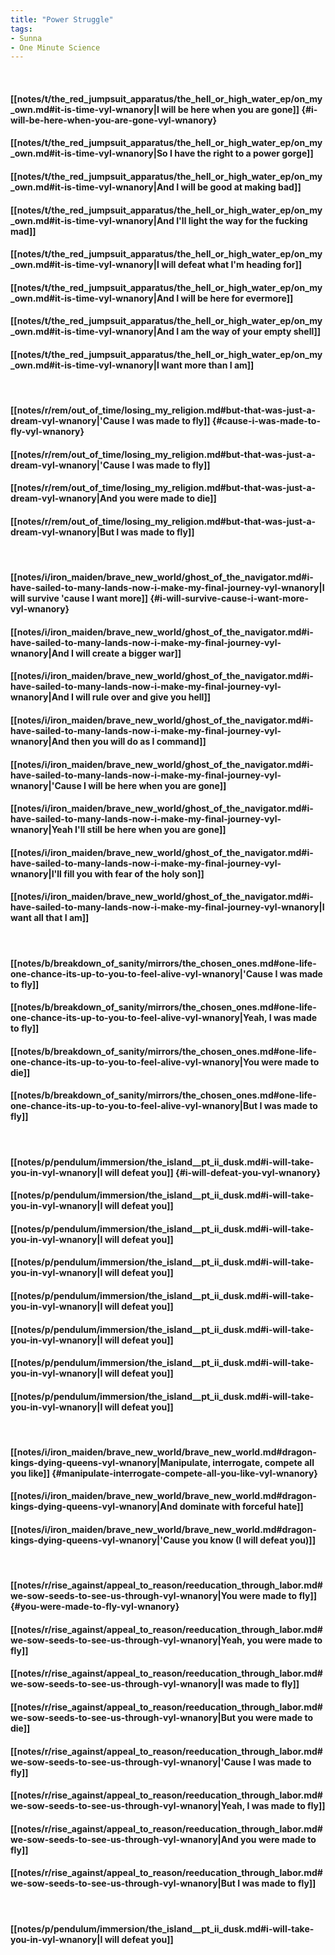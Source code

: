 ```yaml
---
title: "Power Struggle"
tags:
- Sunna
- One Minute Science
---
```

&nbsp;
#### [[notes/t/the_red_jumpsuit_apparatus/the_hell_or_high_water_ep/on_my_own.md#it-is-time-vyl-wnanory|I will be here when you are gone]] {#i-will-be-here-when-you-are-gone-vyl-wnanory}
#### [[notes/t/the_red_jumpsuit_apparatus/the_hell_or_high_water_ep/on_my_own.md#it-is-time-vyl-wnanory|So I have the right to a power gorge]]
#### [[notes/t/the_red_jumpsuit_apparatus/the_hell_or_high_water_ep/on_my_own.md#it-is-time-vyl-wnanory|And I will be good at making bad]]
#### [[notes/t/the_red_jumpsuit_apparatus/the_hell_or_high_water_ep/on_my_own.md#it-is-time-vyl-wnanory|And I'll light the way for the fucking mad]]
#### [[notes/t/the_red_jumpsuit_apparatus/the_hell_or_high_water_ep/on_my_own.md#it-is-time-vyl-wnanory|I will defeat what I'm heading for]]
#### [[notes/t/the_red_jumpsuit_apparatus/the_hell_or_high_water_ep/on_my_own.md#it-is-time-vyl-wnanory|And I will be here for evermore]]
#### [[notes/t/the_red_jumpsuit_apparatus/the_hell_or_high_water_ep/on_my_own.md#it-is-time-vyl-wnanory|And I am the way of your empty shell]]
#### [[notes/t/the_red_jumpsuit_apparatus/the_hell_or_high_water_ep/on_my_own.md#it-is-time-vyl-wnanory|I want more than I am]]
&nbsp;
#### [[notes/r/rem/out_of_time/losing_my_religion.md#but-that-was-just-a-dream-vyl-wnanory|'Cause I was made to fly]] {#cause-i-was-made-to-fly-vyl-wnanory}
#### [[notes/r/rem/out_of_time/losing_my_religion.md#but-that-was-just-a-dream-vyl-wnanory|'Cause I was made to fly]]
#### [[notes/r/rem/out_of_time/losing_my_religion.md#but-that-was-just-a-dream-vyl-wnanory|And you were made to die]]
#### [[notes/r/rem/out_of_time/losing_my_religion.md#but-that-was-just-a-dream-vyl-wnanory|But I was made to fly]]
&nbsp;
#### [[notes/i/iron_maiden/brave_new_world/ghost_of_the_navigator.md#i-have-sailed-to-many-lands-now-i-make-my-final-journey-vyl-wnanory|I will survive 'cause I want more]] {#i-will-survive-cause-i-want-more-vyl-wnanory}
#### [[notes/i/iron_maiden/brave_new_world/ghost_of_the_navigator.md#i-have-sailed-to-many-lands-now-i-make-my-final-journey-vyl-wnanory|And I will create a bigger war]]
#### [[notes/i/iron_maiden/brave_new_world/ghost_of_the_navigator.md#i-have-sailed-to-many-lands-now-i-make-my-final-journey-vyl-wnanory|And I will rule over and give you hell]]
#### [[notes/i/iron_maiden/brave_new_world/ghost_of_the_navigator.md#i-have-sailed-to-many-lands-now-i-make-my-final-journey-vyl-wnanory|And then you will do as I command]]
#### [[notes/i/iron_maiden/brave_new_world/ghost_of_the_navigator.md#i-have-sailed-to-many-lands-now-i-make-my-final-journey-vyl-wnanory|'Cause I will be here when you are gone]]
#### [[notes/i/iron_maiden/brave_new_world/ghost_of_the_navigator.md#i-have-sailed-to-many-lands-now-i-make-my-final-journey-vyl-wnanory|Yeah I'll still be here when you are gone]]
#### [[notes/i/iron_maiden/brave_new_world/ghost_of_the_navigator.md#i-have-sailed-to-many-lands-now-i-make-my-final-journey-vyl-wnanory|I'll fill you with fear of the holy son]]
#### [[notes/i/iron_maiden/brave_new_world/ghost_of_the_navigator.md#i-have-sailed-to-many-lands-now-i-make-my-final-journey-vyl-wnanory|I want all that I am]]
&nbsp;
#### [[notes/b/breakdown_of_sanity/mirrors/the_chosen_ones.md#one-life-one-chance-its-up-to-you-to-feel-alive-vyl-wnanory|'Cause I was made to fly]]
#### [[notes/b/breakdown_of_sanity/mirrors/the_chosen_ones.md#one-life-one-chance-its-up-to-you-to-feel-alive-vyl-wnanory|Yeah, I was made to fly]]
#### [[notes/b/breakdown_of_sanity/mirrors/the_chosen_ones.md#one-life-one-chance-its-up-to-you-to-feel-alive-vyl-wnanory|You were made to die]]
#### [[notes/b/breakdown_of_sanity/mirrors/the_chosen_ones.md#one-life-one-chance-its-up-to-you-to-feel-alive-vyl-wnanory|But I was made to fly]]
&nbsp;
#### [[notes/p/pendulum/immersion/the_island__pt_ii_dusk.md#i-will-take-you-in-vyl-wnanory|I will defeat you]] {#i-will-defeat-you-vyl-wnanory}
#### [[notes/p/pendulum/immersion/the_island__pt_ii_dusk.md#i-will-take-you-in-vyl-wnanory|I will defeat you]]
#### [[notes/p/pendulum/immersion/the_island__pt_ii_dusk.md#i-will-take-you-in-vyl-wnanory|I will defeat you]]
#### [[notes/p/pendulum/immersion/the_island__pt_ii_dusk.md#i-will-take-you-in-vyl-wnanory|I will defeat you]]
#### [[notes/p/pendulum/immersion/the_island__pt_ii_dusk.md#i-will-take-you-in-vyl-wnanory|I will defeat you]]
#### [[notes/p/pendulum/immersion/the_island__pt_ii_dusk.md#i-will-take-you-in-vyl-wnanory|I will defeat you]]
#### [[notes/p/pendulum/immersion/the_island__pt_ii_dusk.md#i-will-take-you-in-vyl-wnanory|I will defeat you]]
#### [[notes/p/pendulum/immersion/the_island__pt_ii_dusk.md#i-will-take-you-in-vyl-wnanory|I will defeat you]]
&nbsp;
#### [[notes/i/iron_maiden/brave_new_world/brave_new_world.md#dragon-kings-dying-queens-vyl-wnanory|Manipulate, interrogate, compete all you like]] {#manipulate-interrogate-compete-all-you-like-vyl-wnanory}
#### [[notes/i/iron_maiden/brave_new_world/brave_new_world.md#dragon-kings-dying-queens-vyl-wnanory|And dominate with forceful hate]]
#### [[notes/i/iron_maiden/brave_new_world/brave_new_world.md#dragon-kings-dying-queens-vyl-wnanory|'Cause you know (I will defeat you)]]
&nbsp;
#### [[notes/r/rise_against/appeal_to_reason/reeducation_through_labor.md#we-sow-seeds-to-see-us-through-vyl-wnanory|You were made to fly]] {#you-were-made-to-fly-vyl-wnanory}
#### [[notes/r/rise_against/appeal_to_reason/reeducation_through_labor.md#we-sow-seeds-to-see-us-through-vyl-wnanory|Yeah, you were made to fly]]
#### [[notes/r/rise_against/appeal_to_reason/reeducation_through_labor.md#we-sow-seeds-to-see-us-through-vyl-wnanory|I was made to fly]]
#### [[notes/r/rise_against/appeal_to_reason/reeducation_through_labor.md#we-sow-seeds-to-see-us-through-vyl-wnanory|But you were made to die]]
#### [[notes/r/rise_against/appeal_to_reason/reeducation_through_labor.md#we-sow-seeds-to-see-us-through-vyl-wnanory|'Cause I was made to fly]]
#### [[notes/r/rise_against/appeal_to_reason/reeducation_through_labor.md#we-sow-seeds-to-see-us-through-vyl-wnanory|Yeah, I was made to fly]]
#### [[notes/r/rise_against/appeal_to_reason/reeducation_through_labor.md#we-sow-seeds-to-see-us-through-vyl-wnanory|And you were made to fly]]
#### [[notes/r/rise_against/appeal_to_reason/reeducation_through_labor.md#we-sow-seeds-to-see-us-through-vyl-wnanory|But I was made to fly]]
&nbsp;
#### [[notes/p/pendulum/immersion/the_island__pt_ii_dusk.md#i-will-take-you-in-vyl-wnanory|I will defeat you]]
